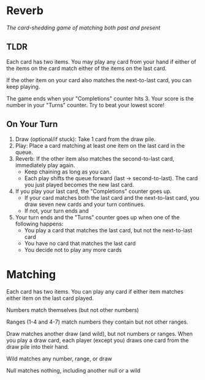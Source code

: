 # Reverb

_The card-shedding game of matching both past and present_

## TLDR

Each card has two items. You may play any card from your hand if either of the items on the card match either of the items on the last card.

If the other item on your card also matches the next-to-last card, you can keep playing. 

The game ends when your "Completions" counter hits 3. Your score is the number in your "Turns" counter. Try to beat your lowest score!

## On Your Turn

1. Draw (optional/if stuck): Take 1 card from the draw pile.
2. Play: Place a card matching at least one item on the last card in the queue.
3. Reverb: If the other item also matches the second-to-last card, immediately play again.
   * Keep chaining as long as you can.
   * Each play shifts the queue forward (last → second-to-last). The card you just played becomes the new last card.
4. If you play your last card, the "Completions" counter goes up.
   * If your card matches both the last card and the next-to-last card, you draw seven new cards and your turn continues.
   * If not, your turn ends and 
5. Your turn ends and the "Turns" counter goes up when one of the following happens:
   * You play a card that matches the last card, but not the next-to-last card
   * You have no card that matches the last card
   * You decide not to play any more cards

# Matching

Each card has two items. You can play any card if either item matches either item on the last card played.

Numbers match themselves (but not other numbers)
  

Ranges (1-4 and 4-7) match numbers they contain but not other ranges.


Draw matches another draw (and wild), but not numbers or ranges. When you play a draw card, each player (except you) draws one card from the draw pile into their hand.


Wild matches any number, range, or draw


Null matches nothing, including another null or a wild
